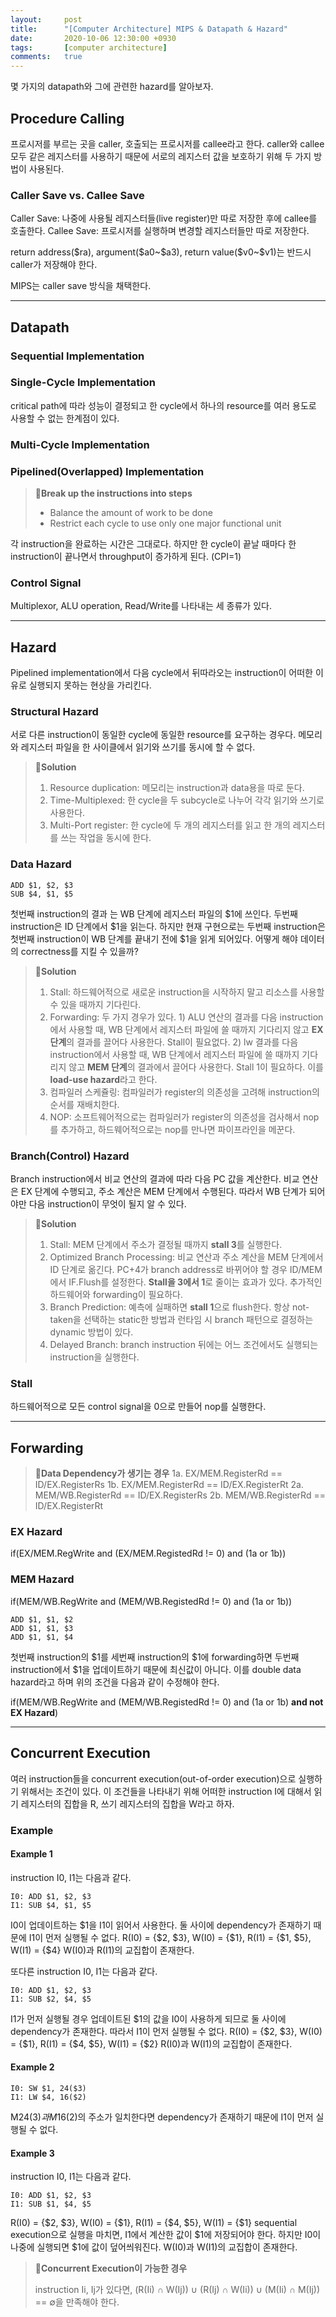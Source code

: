 ```yaml
---
layout:		post
title:		"[Computer Architecture] MIPS & Datapath & Hazard"
date:		2020-10-06 12:30:00 +0930
tags:		[computer architecture]
comments: 	true
---
```


몇 가지의 datapath와 그에 관련한 hazard를 알아보자.

## Procedure Calling

프로시저를 부르는 곳을 caller, 호출되는 프로시저를 callee라고 한다. caller와 callee 모두 같은 레지스터를 사용하기 때문에 서로의 레지스터 값을 보호하기 위해 두 가지 방법이 사용된다.

### Caller Save vs. Callee Save

Caller Save: 나중에 사용될 레지스터들(live register)만 따로 저장한 후에 callee를 호출한다.
Callee Save: 프로시저를 실행하며 변경할 레지스터들만 따로 저장한다.

return address(\$ra), argument(\$a0~\$a3), return value(\$v0~\$v1)는 반드시 caller가 저장해야 한다.

MIPS는 caller save 방식을 채택한다.

---

## Datapath

### Sequential Implementation

### Single-Cycle Implementation

critical path에 따라 성능이 결정되고 한 cycle에서 하나의 resource를 여러 용도로 사용할 수 없는 한계점이 있다.
### Multi-Cycle Implementation

### Pipelined(Overlapped) Implementation

>🔎**Break up the instructions into steps**
>
>* Balance the amount of work to be done
>* Restrict each cycle to use only one major functional unit


각 instruction을 완료하는 시간은 그대로다. 하지만 한 cycle이 끝날 때마다 한 instruction이 끝나면서 throughput이 증가하게 된다. (CPI=1)

### Control Signal

Multiplexor, ALU operation, Read/Write를 나타내는 세 종류가 있다.

---

## Hazard

Pipelined implementation에서 다음 cycle에서 뒤따라오는 instruction이 어떠한 이유로 실행되지 못하는 현상을 가리킨다.

### Structural Hazard

서로 다른 instruction이 동일한 cycle에 동일한 resource를 요구하는 경우다. 메모리와 레지스터 파일을 한 사이클에서 읽기와 쓰기를 동시에 할 수 없다.
>🔎**Solution**
>
>1. Resource duplication: 메모리는 instruction과 data용을 따로 둔다.
>2. Time-Multiplexed: 한 cycle을 두 subcycle로 나누어 각각 읽기와 쓰기로 사용한다.
>3. Multi-Port register: 한 cycle에 두 개의 레지스터를 읽고 한 개의 레지스터를 쓰는 작업을 동시에 한다.


### Data Hazard

```
ADD $1, $2, $3
SUB $4, $1, $5
```
첫번째 instruction의 결과 는 WB 단계에 레지스터 파일의 $1에 쓰인다. 두번째 instruction은 ID 단계에서 $1을 읽는다. 하지만 현재 구현으로는 두번째 instruction은 첫번째 instruction이 WB 단계를 끝내기 전에 $1을 읽게 되어있다. 어떻게 해야 데이터의 correctness를 지킬 수 있을까?
>🔎**Solution**
>
>1. Stall: 하드웨어적으로 새로운 instruction을 시작하지 말고 리소스를 사용할 수 있을 때까지 기다린다.
>2. Forwarding: 두 가지 경우가 있다. 1) ALU 연산의 결과를 다음 instruction에서 사용할 때, WB 단계에서 레지스터 파일에 쓸 때까지 기다리지 않고 **EX 단계**의 결과를 끌어다 사용한다. Stall이 필요없다. 2) lw 결과를 다음 instruction에서 사용할 때, WB 단계에서 레지스터 파일에 쓸 때까지 기다리지 않고 **MEM 단계**의 결과에서 끌어다 사용한다. Stall 1이 필요하다. 이를 **load-use hazard**라고 한다.
>3. 컴파일러 스케쥴링: 컴파일러가 register의 의존성을 고려해 instruction의 순서를 재배치한다.
>4. NOP: 소프트웨어적으로는 컴파일러가 register의 의존성을 검사해서 nop를 추가하고, 하드웨어적으로는 nop를 만나면 파이프라인을 메꾼다.


### Branch(Control) Hazard

Branch instruction에서 비교 연산의 결과에 따라 다음 PC 값을 계산한다. 비교 연산은 EX 단계에 수행되고, 주소 계산은 MEM 단계에서 수행된다. 따라서 WB 단계가 되어야만 다음 instruction이 무엇이 될지 알 수 있다.

>🔎**Solution**
>
>1. Stall: MEM 단계에서 주소가 결정될 때까지 **stall 3**를 실행한다.
>2. Optimized Branch Processing: 비교 연산과 주소 계산을 MEM 단계에서 ID 단계로 옮긴다. PC+4가 branch address로 바뀌어야 할 경우 ID/MEM에서 IF.Flush를 설정한다. **Stall을 3에서 1**로 줄이는 효과가 있다. 추가적인 하드웨어와 forwarding이 필요하다.
>3. Branch Prediction: 예측에 실패하면 **stall 1**으로 flush한다. 항상 not-taken을 선택하는 static한 방법과 런타임 시 branch 패턴으로 결정하는 dynamic 방법이 있다.
>4. Delayed Branch: branch instruction 뒤에는 어느 조건에서도 실행되는 instruction을 실행한다.


### Stall

하드웨어적으로 모든 control signal을 0으로 만들어 nop를 실행한다.

---

## Forwarding

>🔎**Data Dependency가 생기는 경우**
>1a. EX/MEM.RegisterRd == ID/EX.RegisterRs
>1b. EX/MEM.RegisterRd == ID/EX.RegisterRt
>2a. MEM/WB.RegisterRd == ID/EX.RegisterRs
>2b. MEM/WB.RegisterRd == ID/EX.RegisterRt



### EX Hazard

if(EX/MEM.RegWrite and (EX/MEM.RegistedRd != 0) and (1a or 1b))

### MEM Hazard

if(MEM/WB.RegWrite and (MEM/WB.RegistedRd != 0) and (1a or 1b))

```
ADD $1, $1, $2
ADD $1, $1, $3
ADD $1, $1, $4
```
첫번째 instruction의 $1를 세번째 instruction의 $1에 forwarding하면 두번째 instruction에서 $1을 업데이트하기 때문에 최신값이 아니다. 이를 double data hazard라고 하며 위의 조건을 다음과 같이 수정해야 한다.

if(MEM/WB.RegWrite and (MEM/WB.RegistedRd != 0) and (1a or 1b) **and not EX Hazard**)

---

## Concurrent Execution

여러 instruction들을 concurrent execution(out-of-order execution)으로 실행하기 위해서는 조건이 있다. 이 조건들을 나타내기 위해 어떠한 instruction I에 대해서 읽기 레지스터의 집합을 R, 쓰기 레지스터의 집합을 W라고 하자.

### Example

#### Example 1

instruction I0, I1는 다음과 같다.
```
I0: ADD $1, $2, $3
I1: SUB $4, $1, $5
```
I0이 업데이트하는 $1을 I1이 읽어서 사용한다. 둘 사이에 dependency가 존재하기 때문에 I1이 먼저 실행될 수 없다.
R(I0) = {$2, $3}, W(I0) = {$1}, R(I1) = {$1, $5}, W(I1) = {$4}
W(I0)과 R(I1)의 교집합이 존재한다.

또다른 instruction I0, I1는 다음과 같다.
```
I0: ADD $1, $2, $3
I1: SUB $2, $4, $5
```
I1가 먼저 실행될 경우 업데이트된 $1의 값을 I0이 사용하게 되므로 둘 사이에 dependency가 존재한다. 따라서 I1이 먼저 실행될 수 없다.
R(I0) = {$2, $3}, W(I0) = {$1}, R(I1) = {$4, $5}, W(I1) = {$2}
R(I0)과 W(I1)의 교집합이 존재한다.

#### Example 2

```
I0: SW $1, 24($3)
I1: LW $4, 16($2)
```
M24($3)과 M16($2)의 주소가 일치한다면 dependency가 존재하기 때문에 I1이 먼저 실행될 수 없다.

#### Example 3

instruction I0, I1는 다음과 같다.
```
I0: ADD $1, $2, $3
I1: SUB $1, $4, $5
```
R(I0) = {$2, $3}, W(I0) = {$1}, R(I1) = {$4, $5}, W(I1) = {$1}
sequential execution으로 실행을 마치면, I1에서 계산한 값이 $1에 저장되어야 한다. 하지만 I0이 나중에 실행되면 $1에 값이 덮어씌워진다.
W(I0)과 W(I1)의 교집합이 존재한다.



>🔎**Concurrent Execution이 가능한 경우**
>
>instruction Ii, Ij가 있다면, (R(Ii) ∩ W(Ij)) ∪ (R(Ij) ∩ W(Ii)) ∪ (M(Ii) ∩ M(Ij)) == ∅을 만족해야 한다.